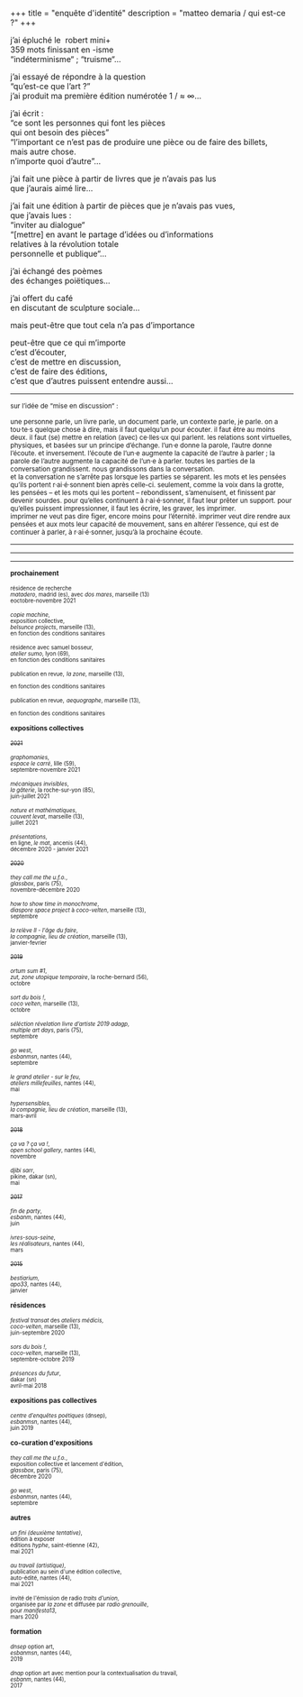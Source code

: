 +++
title = "enquête d'identité"
description = "matteo demaria / qui est-ce ?"
+++

j’ai épluché le  robert mini+ </br>
359 mots finissant en -isme </br>
“indéterminisme“ ; “truisme“… </br>

j’ai essayé de répondre à la question </br>
“qu’est-ce que l’art ?” </br>
j’ai produit ma première édition numérotée 1 / ≈ ∞… </br>

j’ai écrit : </br>
“ce sont les personnes qui font les pièces </br>
 qui ont besoin des pièces” </br>
“l’important ce n’est pas de produire une pièce ou de faire des billets, </br>
 mais autre chose. </br>
 n’importe quoi d’autre”… </br>

j’ai fait une pièce à partir de livres que je n’avais pas lus </br>
que j’aurais aimé lire… </br>

j’ai fait une édition à partir de pièces que je n’avais pas vues, </br>
que j’avais lues : </br>
“inviter au dialogue“ </br>
“[mettre] en avant le partage d’idées ou d’informations </br>
relatives à la révolution totale </br>
personnelle et publique“… </br>

j’ai échangé des poèmes </br>
des échanges poiëtiques… </br>

j’ai offert du café </br>
en discutant de sculpture sociale… </br>

mais peut-être que tout cela n’a pas d’importance </br>

peut-être que ce qui m’importe </br>
c’est d’écouter, </br>
c’est de mettre en discussion, </br>
c’est de faire des éditions, </br>
c’est que d’autres puissent entendre aussi… </br>

***
<sup>sur l’idée de “mise en discussion“ :

<sup>une personne parle, un livre parle, un document parle, un contexte parle, je parle. on a tou·te·s quelque chose à dire, mais il faut quelqu’un pour écouter. il faut être au moins deux. il faut (se) mettre en relation (avec) ce·lles·ux qui parlent. les relations sont virtuelles, physiques, et basées sur un principe d’échange. l’un·e donne la parole, l’autre donne l’écoute. et inversement. l’écoute de l’un·e augmente la capacité de l’autre à parler ; la parole de l’autre augmente la capacité de l’un·e à parler. toutes les parties de la conversation grandissent. nous grandissons dans la conversation.</sup> </br>
<sup>et la conversation ne s’arrête pas lorsque les parties se séparent. les mots et les pensées qu’ils portent r·ai·é·sonnent bien après celle-ci. seulement, comme la voix dans la grotte, les pensées – et les mots qui les portent – rebondissent, s’amenuisent, et finissent par devenir sourdes. pour qu’elles continuent à r·ai·é·sonner, il faut leur prêter un support. pour qu’elles puissent impressionner, il faut les écrire, les graver, les imprimer.</sup> </br>
<sup>imprimer ne veut pas dire figer, encore moins pour l’éternité. imprimer veut dire rendre aux pensées et aux mots leur capacité de mouvement, sans en altérer l’essence, qui est de continuer à parler, à r·ai·é·sonner, jusqu’à la prochaine écoute.</sup> </br>

***  
***  
***  

<sup>**prochainement**</sup>

<sup><sup>résidence de recherche</sup></sup>  
<sup><sup>*matadero*, madrid (es), avec *dos mares*, marseille (13)</sup></sup>  
<sup><sup>eoctobre-novembre 2021</sup></sup>

<sup><sup>*copie machine*,</sup></sup>  
<sup><sup>exposition collective,</sup></sup>  
<sup><sup>*belsunce projects*, marseille (13),</sup></sup>  
<sup><sup>en fonction des conditions sanitaires</sup></sup>

<sup><sup>résidence avec samuel bosseur,</sup></sup>  
<sup><sup>_atelier sumo_, lyon (69),</sup></sup>  
<sup><sup>en fonction des conditions sanitaires</sup></sup>

<sup><sup>publication en revue,</sup></sup>
<sup><sup>_la zone_, marseille (13),</sup></sup>  
<sup><sup>en fonction des conditions sanitaires</sup></sup>  

<sup><sup>publication en revue,</sup></sup>
<sup><sup>_aequographe_, marseille (13),</sup></sup>  
<sup><sup>en fonction des conditions sanitaires</sup></sup>  

<sup>**expositions collectives**</sup>

<sup><sup>~~2021~~</sup></sup>

<sup><sup>*graphomanies*,</sup></sup>    
<sup><sup>*espace le carré*, lille (59),</sup></sup>  
<sup><sup>septembre-novembre 2021</sup></sup>

<sup><sup>*mécaniques invisibles*,</sup></sup>    
<sup><sup>*la gâterie*, la roche-sur-yon (85),</sup></sup>  
<sup><sup>juin-juillet 2021</sup></sup>

<sup><sup>*nature et mathématiques*,</sup></sup>    
<sup><sup>*couvent levat*, marseille (13),</sup></sup>  
<sup><sup>juillet 2021</sup></sup>

<sup><sup>*présentations*,</sup></sup>    
<sup><sup>en ligne, *le mat*, ancenis (44),</sup></sup>  
<sup><sup>décembre 2020 - janvier 2021</sup></sup>

<sup><sup>~~2020~~</sup></sup>

<sup><sup>*they call me the u.f.o.*,</sup></sup>    
<sup><sup>*glassbox*, paris (75),</sup></sup>  
<sup><sup>novembre-décembre 2020</sup></sup>

<sup><sup>_how to show time in monochrome_,</sup></sup>  
<sup><sup>_diaspore space project_ à _coco-velten_, marseille (13),</sup></sup>  
<sup><sup>septembre</sup></sup>  

<sup><sup>_la relève II - l'âge du faire_,</sup></sup>  
<sup><sup>_la compagnie, lieu de création_, marseille (13),</sup></sup>  
<sup><sup>janvier-fevrier</sup></sup>  

<sup><sup>~~2019~~</sup></sup>

<sup><sup>_ortum sum #1_,</sup></sup>  
<sup><sup>_zut, zone utopique temporaire_, la roche-bernard (56),</sup></sup>  
<sup><sup>octobre</sup></sup>  

<sup><sup>_sort du bois !_,</sup></sup>  
<sup><sup>_coco velten_, marseille (13),</sup></sup>  
<sup><sup>octobre</sup></sup>  

<sup><sup>_séléction révelation livre d’artiste 2019 adagp_,</sup></sup>  
<sup><sup>_multiple art days_, paris (75),</sup></sup>  
<sup><sup>septembre</sup></sup>  

<sup><sup>_go west_,</sup></sup>  
<sup><sup>_esbanmsn_, nantes (44),</sup></sup>  
<sup><sup>septembre</sup></sup>  

<sup><sup>_le grand atelier - sur le feu_,</sup></sup>  
<sup><sup>_ateliers millefeuilles_, nantes (44),</sup></sup>  
<sup><sup>mai</sup></sup>  

<sup><sup>_hypersensibles_,</sup></sup>  
<sup><sup>_la compagnie, lieu de création_, marseille (13),</sup></sup>  
<sup><sup>mars-avril</sup></sup>  

<sup><sup>~~2018~~</sup></sup>

<sup><sup>_ça va ? ça va !_,</sup></sup>  
<sup><sup>_open school gallery_, nantes (44),</sup></sup>  
<sup><sup>novembre</sup></sup>  

<sup><sup>_djibi sarr_,</sup></sup>  
<sup><sup>pikine, dakar (sn),</sup></sup>  
<sup><sup>mai</sup></sup>  

<sup><sup>~~2017~~</sup></sup>

<sup><sup>_fin de party_,</sup></sup>  
<sup><sup>_esbanm_, nantes (44),</sup></sup>  
<sup><sup>juin</sup></sup>  

<sup><sup>_ivres-sous-seine_,</sup></sup>  
<sup><sup>_les réalisateurs_, nantes (44),</sup></sup>  
<sup><sup>mars</sup></sup>  

<sup><sup>~~2015~~</sup></sup>

<sup><sup>_bestiarium_,</sup></sup>  
<sup><sup>_apo33_, nantes (44),</sup></sup>  
<sup><sup>janvier</sup></sup>  

<sup>**résidences**</sup>

<sup><sup>_festival transat_ des _ateliers médicis_,</sup></sup>  
<sup><sup>_coco-velten_, marseille (13),</sup></sup>  
<sup><sup>juin-septembre 2020</sup></sup>  

<sup><sup>_sors du bois !_,</sup></sup>  
<sup><sup>_coco-velten_, marseille (13),</sup></sup>  
<sup><sup>septembre-octobre 2019</sup></sup>  

<sup><sup>_présences du futur_,</sup></sup>  
<sup><sup>dakar (sn)</sup></sup>  
<sup><sup>avril-mai 2018</sup></sup>   

<sup>**expositions pas collectives**</sup>

<sup><sup>_centre d’enquêtes poétiques_ (dnsep),</sup></sup>  
<sup><sup>_esbanmsn_, nantes (44),</sup></sup>  
<sup><sup>juin 2019</sup></sup>  

<sup>**co-curation d'expositions**</sup>

<sup><sup>_they call me the u.f.o._,</sup></sup>  
<sup><sup>exposition collective et lancement d'édition,</sup></sup>  
<sup><sup>_glassbox_, paris (75),</sup></sup>  
<sup><sup>décembre 2020</sup></sup>  

<sup><sup>_go west_,</sup></sup>  
<sup><sup>_esbanmsn_, nantes (44),</sup></sup>  
<sup><sup>septembre</sup></sup>  

<sup>**autres**</sup>

<sup><sup>_un fini (deuxième tentative)_,</sup></sup>  
<sup><sup>édition à exposer</sup></sup>  
<sup><sup>éditions _hyphe_, saint-étienne (42),</sup></sup>  
<sup><sup>mai 2021</sup></sup>  

<sup><sup>_au travail (artistique)_,</sup></sup>  
<sup><sup>publication au sein d'une édition collective,</sup></sup>  
<sup><sup>auto-édité, nantes (44),</sup></sup>  
<sup><sup>mai 2021</sup></sup>

<sup><sup>invité de l'émission de radio _traits d'union_,</sup></sup>  
<sup><sup>organisée par _la zone_ et diffusée par _radio grenouille_,</sup></sup>  
<sup><sup>pour _manifesta13_,</sup></sup>  
<sup><sup>mars 2020</sup></sup>  

<sup>**formation**</sup>

<sup><sup>_dnsep_ option art,</sup></sup>  
<sup><sup>_esbanmsn_, nantes (44),</sup></sup>   
<sup><sup>2019</sup></sup>  

<sup><sup>_dnap_ option art avec mention pour la contextualisation du travail,</sup></sup>  
<sup><sup>_esbanm_, nantes (44),</sup></sup>  
<sup><sup>2017</sup></sup>  
